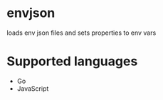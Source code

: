 # envjson

loads env json files and sets properties to env vars

# Supported languages

- Go
- JavaScript
